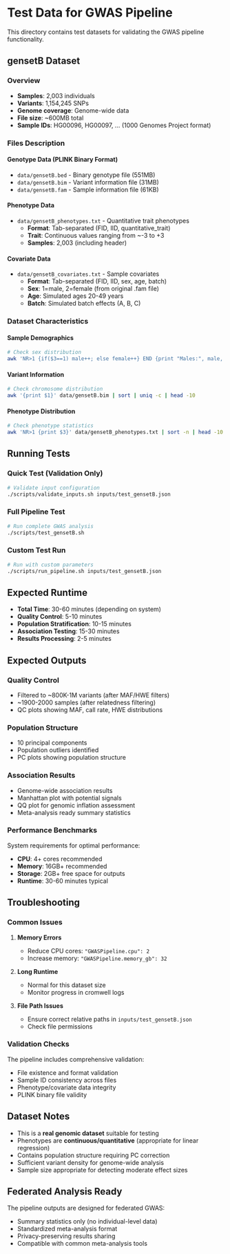 # Test Data for GWAS Pipeline

This directory contains test datasets for validating the GWAS pipeline functionality.

## gensetB Dataset

### Overview
- **Samples**: 2,003 individuals
- **Variants**: 1,154,245 SNPs
- **Genome coverage**: Genome-wide data
- **File size**: ~600MB total
- **Sample IDs**: HG00096, HG00097, ... (1000 Genomes Project format)

### Files Description

#### Genotype Data (PLINK Binary Format)
- `data/gensetB.bed` - Binary genotype file (551MB)
- `data/gensetB.bim` - Variant information file (31MB)
- `data/gensetB.fam` - Sample information file (61KB)

#### Phenotype Data
- `data/gensetB_phenotypes.txt` - Quantitative trait phenotypes
  - **Format**: Tab-separated (FID, IID, quantitative_trait)
  - **Trait**: Continuous values ranging from ~-3 to +3
  - **Samples**: 2,003 (including header)

#### Covariate Data
- `data/gensetB_covariates.txt` - Sample covariates
  - **Format**: Tab-separated (FID, IID, sex, age, batch)
  - **Sex**: 1=male, 2=female (from original .fam file)
  - **Age**: Simulated ages 20-49 years
  - **Batch**: Simulated batch effects (A, B, C)

### Dataset Characteristics

#### Sample Demographics
```bash
# Check sex distribution
awk 'NR>1 {if($3==1) male++; else female++} END {print "Males:", male, "Females:", female}' data/gensetB_covariates.txt
```

#### Variant Information
```bash
# Check chromosome distribution
awk '{print $1}' data/gensetB.bim | sort | uniq -c | head -10
```

#### Phenotype Distribution
```bash
# Check phenotype statistics
awk 'NR>1 {print $3}' data/gensetB_phenotypes.txt | sort -n | head -10
```

## Running Tests

### Quick Test (Validation Only)
```bash
# Validate input configuration
./scripts/validate_inputs.sh inputs/test_gensetB.json
```

### Full Pipeline Test
```bash
# Run complete GWAS analysis
./scripts/test_gensetB.sh
```

### Custom Test Run
```bash
# Run with custom parameters
./scripts/run_pipeline.sh inputs/test_gensetB.json
```

## Expected Runtime

- **Total Time**: 30-60 minutes (depending on system)
- **Quality Control**: 5-10 minutes
- **Population Stratification**: 10-15 minutes  
- **Association Testing**: 15-30 minutes
- **Results Processing**: 2-5 minutes

## Expected Outputs

### Quality Control
- Filtered to ~800K-1M variants (after MAF/HWE filters)
- ~1900-2000 samples (after relatedness filtering)
- QC plots showing MAF, call rate, HWE distributions

### Population Structure
- 10 principal components
- Population outliers identified
- PC plots showing population structure

### Association Results
- Genome-wide association results
- Manhattan plot with potential signals
- QQ plot for genomic inflation assessment
- Meta-analysis ready summary statistics

### Performance Benchmarks

System requirements for optimal performance:
- **CPU**: 4+ cores recommended
- **Memory**: 16GB+ recommended 
- **Storage**: 2GB+ free space for outputs
- **Runtime**: 30-60 minutes typical

## Troubleshooting

### Common Issues

1. **Memory Errors**
   - Reduce CPU cores: `"GWASPipeline.cpu": 2`
   - Increase memory: `"GWASPipeline.memory_gb": 32`

2. **Long Runtime**
   - Normal for this dataset size
   - Monitor progress in cromwell logs

3. **File Path Issues**
   - Ensure correct relative paths in `inputs/test_gensetB.json`
   - Check file permissions

### Validation Checks

The pipeline includes comprehensive validation:
- File existence and format validation
- Sample ID consistency across files
- Phenotype/covariate data integrity
- PLINK binary file validity

## Dataset Notes

- This is a **real genomic dataset** suitable for testing
- Phenotypes are **continuous/quantitative** (appropriate for linear regression)
- Contains population structure requiring PC correction
- Sufficient variant density for genome-wide analysis
- Sample size appropriate for detecting moderate effect sizes

## Federated Analysis Ready

The pipeline outputs are designed for federated GWAS:
- Summary statistics only (no individual-level data)
- Standardized meta-analysis format
- Privacy-preserving results sharing
- Compatible with common meta-analysis tools 